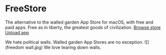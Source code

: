 # FreeStore
The alternative to the walled garden App Store for macOS, with free and paid apps.
Free as in liberty, the greatest goods of civilization.
[Browse store](xx)
[Upload app](xx)

We hate political walls. Walled garden App Stores are no exception.
![](freedom wall.jpg)
We love tearing down walls.